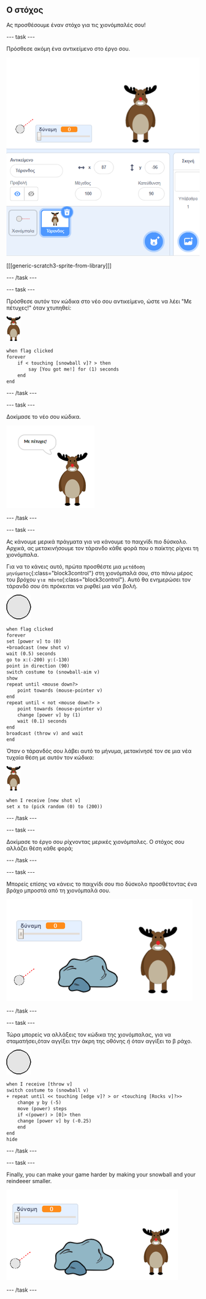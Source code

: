## Ο στόχος

Ας προσθέσουμε έναν στόχο για τις χιονόμπαλές σου!

--- task ---

Πρόσθεσε ακόμη ένα αντικείμενο στο έργο σου.

![ένα αντικείμενο στόχος στο σκηνικό](images/snow-deer.png)

[[[generic-scratch3-sprite-from-library]]]

--- /task ---

--- task ---

Πρόσθεσε αυτόν τον κώδικα στο νέο σου αντικείμενο, ώστε να λέει "Με πέτυχες!" όταν χτυπηθεί:

![αντικείμενο στόχος](images/target-sprite.png)

```blocks3
when flag clicked
forever
    if < touching [snowball v]? > then
        say [You got me!] for (1) seconds
    end
end
```

--- /task ---

--- task ---

Δοκίμασε το νέο σου κώδικα.

![αντικείμενο στόχος που λέει με πέτυχες!](images/snow-hit.png)

--- /task ---

--- task ---

Ας κάνουμε μερικά πράγματα για να κάνουμε το παιχνίδι πιο δύσκολο. Αρχικά, ας μετακινήσουμε τον τάρανδο κάθε φορά που ο παίκτης ρίχνει τη χιονόμπαλα.

Για να το κάνεις αυτό, πρώτα προσθέστε μια `μετάδοση μηνύματος`{:class="block3control"} στη χιονόμπαλά σου, στο πάνω μέρος του βρόχου `για πάντα`{:class="block3control"}. Αυτό θα ενημερώσει τον τάρανδό σου ότι πρόκειται να ριφθεί μια νέα βολή.

![αντικείμενο χιονόμπαλα](images/snowball-sprite.png)

```blocks3
when flag clicked
forever
set [power v] to (0)
+broadcast (new shot v)
wait (0.5) seconds
go to x:(-200) y:(-130)
point in direction (90)
switch costume to (snowball-aim v)
show
repeat until <mouse down?>
    point towards (mouse-pointer v)
end
repeat until < not <mouse down?> >
    point towards (mouse-pointer v)
    change [power v] by (1)
    wait (0.1) seconds
end
broadcast (throw v) and wait
end
```

Όταν ο τάρανδός σου λάβει αυτό το μήνυμα, μετακίνησέ τον σε μια νέα τυχαία θέση με αυτόν τον κώδικα:

![αντικείμενο στόχος](images/target-sprite.png)

```blocks3
when I receive [new shot v]
set x to (pick random (0) to (200))
```

--- /task ---

--- task ---

Δοκίμασε το έργο σου ρίχνοντας μερικές χιονόμπαλες. Ο στόχος σου αλλάζει θέση κάθε φορά;

--- /task ---

--- task ---

Μπορείς επίσης να κάνεις το παιχνίδι σου πιο δύσκολο προσθέτοντας ένα βράχο μπροστά από τη χιονόμπαλά σου.

![αντικείμενο πέτρα στο σκηνικό](images/snow-rock.png)

--- /task ---

--- task ---

Τώρα μπορείς να αλλάξεις τον κώδικα της χιονόμπαλας, για να σταματήσει,όταν αγγίξει την άκρη της οθόνης _ή_ όταν αγγίξει το β ράχο.

![snowball sprite](images/snowball-sprite.png)

```blocks3
when I receive [throw v]
switch costume to (snowball v)
+ repeat until << touching [edge v]? > or <touching [Rocks v]?>>
    change y by (-5)
    move (power) steps
    if <(power) > [0]> then
    change [power v] by (-0.25)
    end
end
hide
```

--- /task ---

--- task ---

Finally, you can make your game harder by making your snowball and your reindeeer smaller.

![small snowball and target sprite](images/snow-small.png)

--- /task ---
